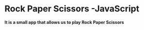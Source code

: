 # Rock Paper Scissors -JavaScript
<h4>It is a small app that allows us to play Rock Paper Scissors</h4>

